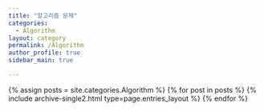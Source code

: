 ```yaml
---
title: "알고리즘 문제"
categories:
  - Algorithm
layout: category
permalink: /Algorithm
author_profile: true
sidebar_main: true

---
```



{% assign posts = site.categories.Algorithm %}
{% for post in posts %} {% include archive-single2.html type=page.entries_layout %} {% endfor %}
